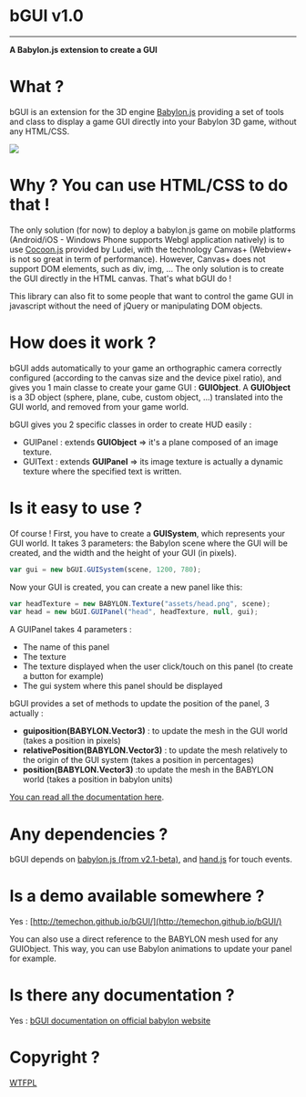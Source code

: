 # bGUI v1.0
----------------------

**A Babylon.js extension to create a GUI**

# What ?
bGUI is an extension for the 3D engine [Babylon.js](www.babylonjs.com) providing a set of tools and class to display a game GUI directly into your Babylon 3D game, without any HTML/CSS.


![](http://i.imgur.com/VO6gM1N.png)


# Why ? You can use HTML/CSS to do that !
The only solution (for now) to deploy a babylon.js game on mobile platforms (Android/iOS - Windows Phone supports Webgl application natively) 
is to use [Cocoon.js](https://www.ludei.com/cocoonjs/) provided by Ludei, with the technology Canvas+ (Webview+ is not so great in term of performance).
However, Canvas+ does not support DOM elements, such as div, img, ... The only solution is to create the GUI directly in the HTML canvas.
That's what bGUI do !

This library can also fit to some people that want to control the game GUI in javascript without the need of jQuery or manipulating DOM objects.
 
# How does it work ?
bGUI adds automatically to your game an orthographic camera correctly configured (according to the canvas size and the device pixel ratio), 
and gives you 1 main classe to create your game GUI : **GUIObject**.
A **GUIObject** is a 3D object (sphere, plane, cube, custom object, ...) translated into the GUI world, and removed from your game world.

bGUI gives you 2 specific classes in order to create HUD easily : 

* GUIPanel : extends **GUIObject** => it's a plane composed of an image texture.
* GUIText : extends **GUIPanel** => its image texture is actually a dynamic texture where the specified text is written.

# Is it easy to use ?
Of course ! First, you have to create a **GUISystem**, which represents your GUI world.
It takes 3 parameters: the Babylon scene where the GUI will be created, and the width and the height of your GUI (in pixels).

```javascript
var gui = new bGUI.GUISystem(scene, 1200, 780);
```

Now your GUI is created, you can create a new panel like this: 

```javascript
var headTexture = new BABYLON.Texture("assets/head.png", scene);
var head = new bGUI.GUIPanel("head", headTexture, null, gui);
```
A GUIPanel takes 4 parameters : 

* The name of this panel
* The texture
* The texture displayed when the user click/touch on this panel (to create a button for example)
* The gui system where this panel should be displayed

bGUI provides a set of methods to update the position of the panel, 3 actually : 

* **guiposition(BABYLON.Vector3)** : to update the mesh in the GUI world (takes a position in pixels)
* **relativePosition(BABYLON.Vector3)** : to update the mesh relatively to the origin of the GUI system (takes a position in percentages)
* **position(BABYLON.Vector3)** :to update the mesh in the BABYLON world (takes a position in babylon units)

[You can read all the documentation here](http://doc.babylonjs.com/).

# Any dependencies ?
bGUI depends on [babylon.js (from v2.1-beta)](www.babylonjs.com), and [hand.js](https://handjs.codeplex.com/) for touch events.
 
# Is a demo available somewhere ?
Yes : [http://temechon.github.io/bGUI/](http://temechon.github.io/bGUI/)

You can also use a direct reference to the BABYLON mesh used for any GUIObject. This way, you can use 
Babylon animations to update your panel for example. 

# Is there any documentation ?
Yes : [bGUI documentation on official babylon website](http://doc.babylonjs.com/)

# Copyright ?
[WTFPL](http://www.wtfpl.net/about/)


